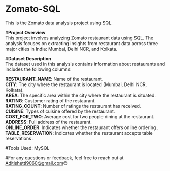 # **Zomato-SQL**  
This is the Zomato data analysis project using SQL.

#**Project Overview**  
This project involves analyzing Zomato restaurant data using SQL. The analysis focuses on extracting insights from restaurant data across three major cities in India: Mumbai, Delhi NCR, and Kolkata.

#**Dataset Description**  
The dataset used in this analysis contains information about restaurants and includes the following columns:

 **RESTAURANT_NAME**: Name of the restaurant.  
 **CITY**: The city where the restaurant is located (Mumbai, Delhi NCR, Kolkata).  
 **AREA**: The specific area within the city where the restaurant is situated.  
 **RATING**: Customer rating of the restaurant.  
 **RATING_COUNT**: Number of ratings the restaurant has received.  
 **CUISINE**: Types of cuisine offered by the restaurant.  
 **COST_FOR_TWO**: Average cost for two people dining at the restaurant.  
 **ADDRESS**: Full address of the restaurant.  
 **ONLINE_ORDER**: Indicates whether the restaurant offers online ordering .  
 **TABLE_RESERVATION**: Indicates whether the restaurant accepts table reservations .  
 
#Tools Used:
MySQL

#For any questions or feedback, feel free to reach out at Aditishetti9060@gmail.com😊

